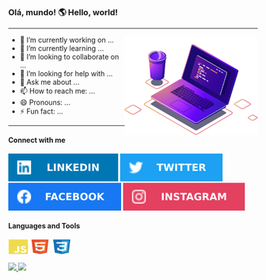 ### Olá, mundo! 🌎 Hello, world!
---
<div>
<img height="200em" align="right" src="img/computer-illustration.png"/>

- 🔭 I’m currently working on ...
- 🌱 I’m currently learning ...
- 👯 I’m looking to collaborate on ...
- 🤔 I’m looking for help with ...
- 💬 Ask me about ...
- 📫 How to reach me: ...
- 😄 Pronouns: ...
- ⚡ Fun fact: ...
  
---
</div>
<div>
  
  #### Connect with me 
 <a href="https://www.linkedin.com/in/heder-matheus-a81990203/" target="_blank"><img src="img/linkedin.svg" target="_blank"></a>
 <a href="https://twitter.com/Hederblz" target="_blank"><img src="img/twitter.svg" target="_blank"></a>
 <a href="https://www.facebook.com/hederblz/" target="_blank"><img src="img/facebook.svg" target="_blank"></a>
 <a href="https://www.instagram.com/hederblz/" target="_blank"><img src="img/instagram.svg" target="_blank"></a>
  </div>
  
  <div style="display: inline_block">
  
  #### Languages and Tools
  <img align="center"  height="30" width="40" src="img/javascript.svg">
  <img align="center"  height="30" width="40" src="img/html5.svg">
  <img align="center"  height="30" width="40" src="img/css3.svg">
</div><br>
<div>
  <a href="https://github.com/Matheusblz">
  <img height="180em" src="https://github-readme-stats.vercel.app/api?username=hederblz&show_icons=true&theme=dark&include_all_commits=true&count_private=true"/>
  <img height="180em" src="https://github-readme-stats.vercel.app/api/top-langs/?username=hederblz&layout=compact&langs_count=7&theme=dark"/>
</div>
